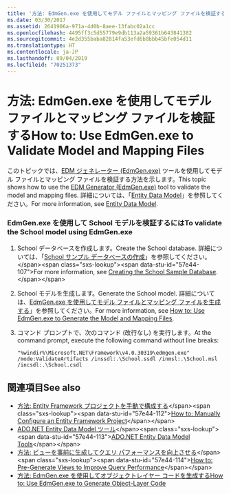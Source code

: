 ```yaml
---
title: '方法: EdmGen.exe を使用してモデル ファイルとマッピング ファイルを検証する'
ms.date: 03/30/2017
ms.assetid: 2641906a-971a-4d0b-8aee-13fabc02a1cc
ms.openlocfilehash: 4495ff3c5d55779e9db113a2a59361b643841382
ms.sourcegitcommit: 4e2d355baba82814fa53efd6b8bbb45bfe054d11
ms.translationtype: HT
ms.contentlocale: ja-JP
ms.lasthandoff: 09/04/2019
ms.locfileid: "70251373"
---
```

# <a name="how-to-use-edmgenexe-to-validate-model-and-mapping-files"></a><span data-ttu-id="57e44-102">方法: EdmGen.exe を使用してモデル ファイルとマッピング ファイルを検証する</span><span class="sxs-lookup"><span data-stu-id="57e44-102">How to: Use EdmGen.exe to Validate Model and Mapping Files</span></span>
<span data-ttu-id="57e44-103">このトピックでは、[EDM ジェネレーター (EdmGen.exe)](edm-generator-edmgen-exe.md) ツールを使用してモデル ファイルとマッピング ファイルを検証する方法を示します。</span><span class="sxs-lookup"><span data-stu-id="57e44-103">This topic shows how to use the [EDM Generator (EdmGen.exe)](edm-generator-edmgen-exe.md) tool to validate the model and mapping files.</span></span> <span data-ttu-id="57e44-104">詳細については、「[Entity Data Model](../entity-data-model.md)」を参照してください。</span><span class="sxs-lookup"><span data-stu-id="57e44-104">For more information, see [Entity Data Model](../entity-data-model.md).</span></span>  
  
### <a name="to-validate-the-school-model-using-edmgenexe"></a><span data-ttu-id="57e44-105">EdmGen.exe を使用して School モデルを検証するには</span><span class="sxs-lookup"><span data-stu-id="57e44-105">To validate the School model using EdmGen.exe</span></span>  
  
1. <span data-ttu-id="57e44-106">School データベースを作成します。</span><span class="sxs-lookup"><span data-stu-id="57e44-106">Create the School database.</span></span> <span data-ttu-id="57e44-107">詳細については、「[School サンプル データベースの作成](https://docs.microsoft.com/previous-versions/dotnet/netframework-4.0/bb399731(v=vs.100))」を参照してください。</span><span class="sxs-lookup"><span data-stu-id="57e44-107">For more information, see [Creating the School Sample Database](https://docs.microsoft.com/previous-versions/dotnet/netframework-4.0/bb399731(v=vs.100)).</span></span>  
  
2. <span data-ttu-id="57e44-108">School モデルを生成します。</span><span class="sxs-lookup"><span data-stu-id="57e44-108">Generate the School model.</span></span> <span data-ttu-id="57e44-109">詳細については、[EdmGen.exe を使用してモデル ファイルとマッピング ファイルを生成する](how-to-use-edmgen-exe-to-generate-the-model-and-mapping-files.md)」を参照してください。</span><span class="sxs-lookup"><span data-stu-id="57e44-109">For more information, see [How to: Use EdmGen.exe to Generate the Model and Mapping Files](how-to-use-edmgen-exe-to-generate-the-model-and-mapping-files.md).</span></span>  
  
3. <span data-ttu-id="57e44-110">コマンド プロンプトで、次のコマンド (改行なし) を実行します。</span><span class="sxs-lookup"><span data-stu-id="57e44-110">At the command prompt, execute the following command without line breaks:</span></span>  
  
    ```console
    "%windir%\Microsoft.NET\Framework\v4.0.30319\edmgen.exe" /mode:ValidateArtifacts /inssdl:.\School.ssdl /inmsl:.\School.msl /incsdl:.\School.csdl  
    ```  
  
## <a name="see-also"></a><span data-ttu-id="57e44-111">関連項目</span><span class="sxs-lookup"><span data-stu-id="57e44-111">See also</span></span>

- <span data-ttu-id="57e44-112">[方法: Entity Framework プロジェクトを手動で構成する](https://docs.microsoft.com/previous-versions/dotnet/netframework-4.0/bb738546(v=vs.100))</span><span class="sxs-lookup"><span data-stu-id="57e44-112">[How to: Manually Configure an Entity Framework Project](https://docs.microsoft.com/previous-versions/dotnet/netframework-4.0/bb738546(v=vs.100))</span></span>
- <span data-ttu-id="57e44-113">[ADO.NET Entity Data Model ツール](https://docs.microsoft.com/previous-versions/dotnet/netframework-4.0/bb399249(v=vs.100))</span><span class="sxs-lookup"><span data-stu-id="57e44-113">[ADO.NET Entity Data Model Tools](https://docs.microsoft.com/previous-versions/dotnet/netframework-4.0/bb399249(v=vs.100))</span></span>
- <span data-ttu-id="57e44-114">[方法: ビューを事前に生成してクエリ パフォーマンスを向上させる](https://docs.microsoft.com/previous-versions/dotnet/netframework-4.0/bb896240(v=vs.100))</span><span class="sxs-lookup"><span data-stu-id="57e44-114">[How to: Pre-Generate Views to Improve Query Performance](https://docs.microsoft.com/previous-versions/dotnet/netframework-4.0/bb896240(v=vs.100))</span></span>
- [<span data-ttu-id="57e44-115">方法: EdmGen.exe を使用してオブジェクトレイヤー コードを生成する</span><span class="sxs-lookup"><span data-stu-id="57e44-115">How to: Use EdmGen.exe to Generate Object-Layer Code</span></span>](how-to-use-edmgen-exe-to-generate-object-layer-code.md)
